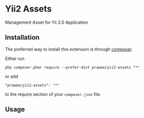 Yii2 Assets
===========
Management Asset for Yii 2.0 Application

Installation
------------

The preferred way to install this extension is through [composer](http://getcomposer.org/download/).

Either run

```
php composer.phar require --prefer-dist prawee/yii2-assets "*"
```

or add

```
"prawee/yii2-assets": "*"
```

to the require section of your `composer.json` file.


Usage
-----
